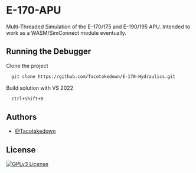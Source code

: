# E-170-APU

Multi-Threaded Simulation of the E-170/175 and E-190/195 APU. Intended to work as a WASM/SimConnect module eventually.

## Running the Debugger

Clone the project

```bash
  git clone https://github.com/Tacotakedown/E-170-Hydraulics.git
```

Build solution with VS 2022

```bash
  ctrl+shift+B
```

## Authors

-  [@Tacotakedown](https://github.com/Tacotakedown)

## License

[![GPLv3 License](https://img.shields.io/badge/License-GPL%20v3-yellow.svg)](https://opensource.org/licenses/)
